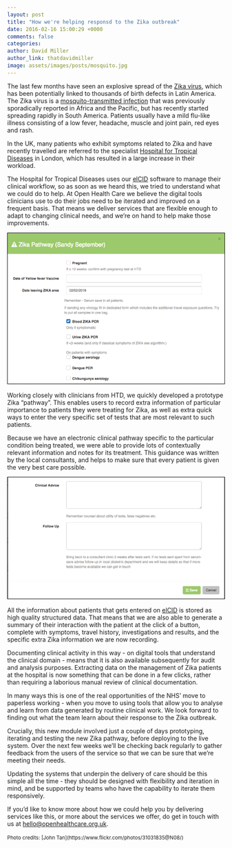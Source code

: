 ```yaml
---
layout: post
title: "How we're helping responsd to the Zika outbreak"
date: 2016-02-16 15:00:29 +0000
comments: false
categories:
author: David Miller
author_link: thatdavidmiller
image: assets/images/posts/mosquito.jpg
---
```

The last few months have seen an explosive spread of the
[Zika virus](http://www.theguardian.com/world/2016/jan/28/zika-virus-spreading-explosively-says-world-health-organisation),
which has been potentially linked to thousands of birth defects in Latin America. The Zika virus is a
[mosquito-transmitted infection](http://www.nytimes.com/interactive/2016/health/what-is-zika-virus.html)
that was previously sporadically reported in Africa and the Pacific, but has recently started spreading rapidly
in South America. Patients usually have a mild flu-like illness consisting of a low fever, headache, muscle and joint pain,
red eyes and rash.

In the UK, many patients who exhibit symptoms related to Zika and have recently travelled are referred to the specialist
[Hospital for Tropical Diseases](http://www.thehtd.org/) in London, which has resulted in a large increase in their
workload.

The Hospital for Tropical Diseases uses our [elCID](http://elcid.openhealthcare.org.uk/) software to manage their clinical
workflow, so as soon as we heard this,
we tried to understand what we could do to help. At Open Health Care we believe the digital tools clinicians use to do their
jobs need to be iterated and improved on a frequent basis. That means we deliver services that are flexible enough to adapt
to changing clinical needs, and we’re on hand to help make those improvements.

<div class="post-thumb">
  <img class="img-responsive" src="/assets/images/posts/zika.top.png" alt="" style="border: 1px solid black;"/>
</div><!--//post-thumb-->

Working closely with clinicians from HTD, we quickly developed a prototype Zika “pathway”. This enables users to record extra
information of particular importance to patients they were treating for Zika, as well as extra quick ways to enter the very
specific set of tests that are most relevant to such patients.

Because we have an electronic clinical pathway specific to the particular condition being treated, we were able to provide
lots of contextually relevant information and notes for its treatment. This guidance was written by the local consultants,
and helps to make sure that every patient is given the very best care possible.

<div class="post-thumb">
  <img class="img-responsive" src="/assets/images/posts/zika.bottom.png" alt="" style="border: 1px solid black;" />
</div><!--//post-thumb-->

All the information about patients that gets entered on [elCID](http://elcid.openhealthcare.org.uk/) is stored as high quality
structured data. That means that we
are also able to generate a summary of their interaction with the patient at the click of a button, complete with
symptoms, travel history, investigations and results, and the specific extra Zika information we are now recording.

Documenting clinical activity in this way - on digital tools that understand the clinical domain -  means that it is also
available subsequently for audit and analysis purposes. Extracting data on the management of Zika patients at the hospital
is now something that can be done in a few clicks, rather than requiring a laborious manual review of clinical documentation.

In many ways this is one of the real opportunities of the NHS’ move to paperless working - when you move to using tools that
allow you to analyse and learn from data generated by routine clinical work. We look forward to finding out what the team
learn about their response to the Zika outbreak.

Crucially, this new module involved just a couple of days prototyping, iterating and testing the new Zika pathway, before
deploying to the live system. Over the next few weeks we’ll be checking back regularly to gather feedback from the users
of the service so that we can be sure that we’re meeting their needs.

Updating the systems that underpin the delivery of care should be this simple all the time - they should be designed with
flexibility and iteration in mind, and be supported by teams who have the capability to iterate them responsively.

If you’d like to know more about how we could help you by delivering services like this, or more about the services we offer,
do get in touch with us at <a href="mailto:hello@openhealthcare.org.uk">hello@openhealthcare.org.uk</a>.

<small>
Photo credits: [John Tan](https://www.flickr.com/photos/31031835@N08/)
</small>
